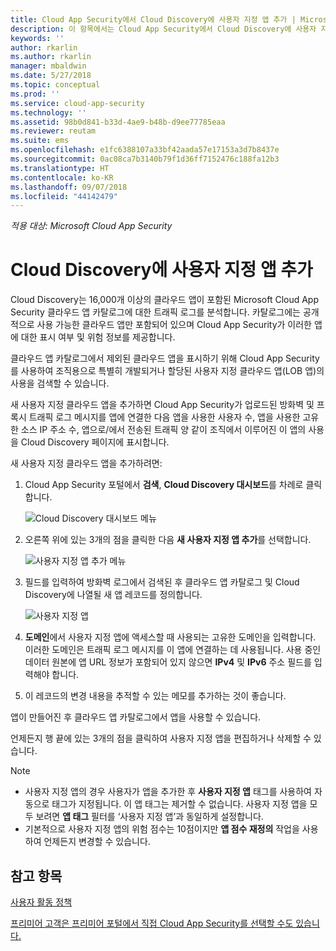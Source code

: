 ```yaml
---
title: Cloud App Security에서 Cloud Discovery에 사용자 지정 앱 추가 | Microsoft Docs
description: 이 항목에서는 Cloud App Security에서 Cloud Discovery에 사용자 지정 앱을 추가하여 섀도 IT를 모니터링하는 방법을 설명합니다.
keywords: ''
author: rkarlin
ms.author: rkarlin
manager: mbaldwin
ms.date: 5/27/2018
ms.topic: conceptual
ms.prod: ''
ms.service: cloud-app-security
ms.technology: ''
ms.assetid: 98b0d841-b33d-4ae9-b48b-d9ee77785eaa
ms.reviewer: reutam
ms.suite: ems
ms.openlocfilehash: e1fc6388107a33bf42aada57e17153a3d7b8437e
ms.sourcegitcommit: 0ac08ca7b3140b79f1d36ff7152476c188fa12b3
ms.translationtype: HT
ms.contentlocale: ko-KR
ms.lasthandoff: 09/07/2018
ms.locfileid: "44142479"
---
```

*적용 대상: Microsoft Cloud App Security*

# <a name="add-custom-apps-to-cloud-discovery"></a>Cloud Discovery에 사용자 지정 앱 추가
    
Cloud Discovery는 16,000개 이상의 클라우드 앱이 포함된 Microsoft Cloud App Security 클라우드 앱 카탈로그에 대한 트래픽 로그를 분석합니다. 카탈로그에는 공개적으로 사용 가능한 클라우드 앱만 포함되어 있으며 Cloud App Security가 이러한 앱에 대한 표시 여부 및 위험 정보를 제공합니다.

클라우드 앱 카탈로그에서 제외된 클라우드 앱을 표시하기 위해 Cloud App Security를 사용하여 조직용으로 특별히 개발되거나 할당된 사용자 지정 클라우드 앱(LOB 앱)의 사용을 검색할 수 있습니다.

새 사용자 지정 클라우드 앱을 추가하면 Cloud App Security가 업로드된 방화벽 및 프록시 트래픽 로그 메시지를 앱에 연결한 다음 앱을 사용한 사용자 수, 앱을 사용한 고유한 소스 IP 주소 수, 앱으로/에서 전송된 트래픽 양 같이 조직에서 이루어진 이 앱의 사용을 Cloud Discovery 페이지에 표시합니다. 

새 사용자 지정 클라우드 앱을 추가하려면:

1. Cloud App Security 포털에서 **검색**, **Cloud Discovery 대시보드**를 차례로 클릭합니다. 
  
   ![Cloud Discovery 대시보드 메뉴](./media/cloud-discovery-dashboard-menu.png)

2. 오른쪽 위에 있는 3개의 점을 클릭한 다음 **새 사용자 지정 앱 추가**를 선택합니다. 

   ![사용자 지정 앱 추가 메뉴](./media/add-custom-app-menu.png)

3. 필드를 입력하여 방화벽 로그에서 검색된 후 클라우드 앱 카탈로그 및 Cloud Discovery에 나열될 새 앱 레코드를 정의합니다.

   ![사용자 지정 앱](./media/add-custom-app.png)

4. **도메인**에서 사용자 지정 앱에 액세스할 때 사용되는 고유한 도메인을 입력합니다. 이러한 도메인은 트래픽 로그 메시지를 이 앱에 연결하는 데 사용됩니다. 사용 중인 데이터 원본에 앱 URL 정보가 포함되어 있지 않으면 **IPv4** 및 **IPv6** 주소 필드를 입력해야 합니다.
5. 이 레코드의 변경 내용을 추적할 수 있는 메모를 추가하는 것이 좋습니다.

앱이 만들어진 후 클라우드 앱 카탈로그에서 앱을 사용할 수 있습니다.

언제든지 행 끝에 있는 3개의 점을 클릭하여 사용자 지정 앱을 편집하거나 삭제할 수 있습니다.

>[!NOTE]
> - 사용자 지정 앱의 경우 사용자가 앱을 추가한 후 **사용자 지정 앱** 태그를 사용하여 자동으로 태그가 지정됩니다. 이 앱 태그는 제거할 수 없습니다.
사용자 지정 앱을 모두 보려면 **앱 태그** 필터를 ‘사용자 지정 앱’과 동일하게 설정합니다. 
> - 기본적으로 사용자 지정 앱의 위험 점수는 10점이지만 **앱 점수 재정의** 작업을 사용하여 언제든지 변경할 수 있습니다.

  
## <a name="see-also"></a>참고 항목  
[사용자 활동 정책](user-activity-policies.md)   

[프리미어 고객은 프리미어 포털에서 직접 Cloud App Security를 선택할 수도 있습니다.](https://premier.microsoft.com/)  
  
  